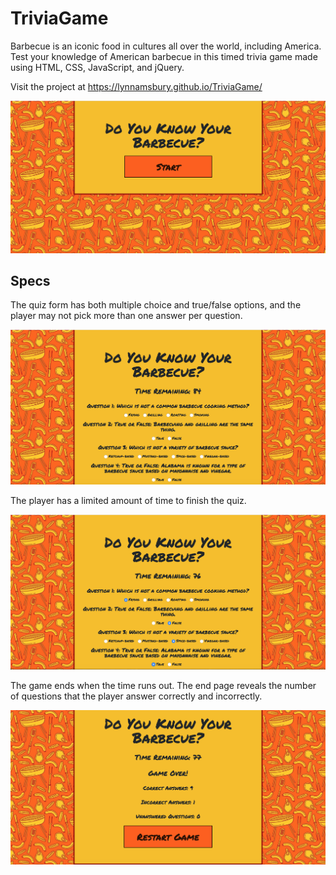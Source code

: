 # TriviaGame

Barbecue is an iconic food in cultures all over the world, including America. Test your knowledge of American barbecue in this timed trivia game made using HTML, CSS, JavaScript, and jQuery.

Visit the project at https://lynnamsbury.github.io/TriviaGame/

![start page](assets/images/start_page.png)

## Specs

The quiz form has both multiple choice and true/false options, and the player may not pick more than one answer per question.

![quiz page](assets/images/quiz_page_blank.png)

The player has a limited amount of time to finish the quiz.

![start page](assets/images/quiz_page_filled_out.png)

The game ends when the time runs out. The end page reveals the number of questions that the player answer correctly and incorrectly.

![start page](assets/images/end_page.png)